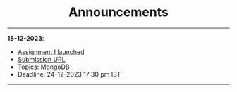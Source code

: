 <h1 align="center">Announcements</h1>


----

**18-12-2023**: 

- [Assignment I launched](https://github.com/smaranjitghose/ParulUniversityMEAN/blob/main/practice_problems/MongoDB_1.MD)
- [Submission URL](https://forms.gle/7CLjawbeZ2jkDiEM9)
- Topics: MongoDB
- Deadline: 24-12-2023 17:30 pm IST


----
